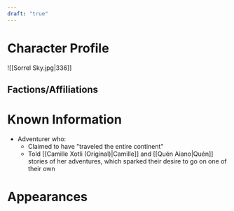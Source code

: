 ```yaml
---
draft: "true"
---
```

# Character Profile
![[Sorrel Sky.jpg|336]]

## Factions/Affiliations


# Known Information
- Adventurer who:
	- Claimed to have "traveled the entire continent"
	- Told [[Camille Xotli (Original)|Camille]] and [[Quén Aiano|Quén]] stories of her adventures, which sparked their desire to go on one of their own

# Appearances